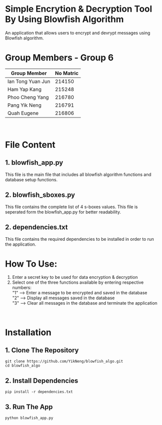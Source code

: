 # Simple Encrytion & Decryption Tool By Using Blowfish Algorithm

An application that allows users to encrypt and devrypt messages using Blowfish algorithm.
<br />

# Group Members - Group 6


| Group Member  | No Matric |
| ------------- | ------------- |
| Ian Tong Yuan Jun  | 214150  |
| Ham Yap Kang   | 215248  |
| Phoo Cheng Yang    | 216780  |
| Pang Yik Neng     | 216791  |
| Quah Eugene | 216806  |
<br />

# File Content
## 1. blowfish_app.py
This file is the main file that includes all blowfish algorithm functions and database setup functions.

## 2. blowfish_sboxes.py
This file contains the complete list of 4 s-boxes values. This file is seperated form the blowfish_app.py for better readability.

## 2. dependencies.txt
This file contains the required dependencies to be installed in order to run the application.
<br />

# How To Use:
1. Enter a secret key to be used for data encryption & decryption
2. Select one of the three functions available by entering respective numbers:<br />
   "1" --> Enter a message to be encrypted and saved in the database <br />
   "2" --> Display all messages saved in the database <br />
   "3" --> Clear all messages in the database and terminate the application <br />
<br />

# Installation
## 1. Clone The Repository
```
git clone https://github.com/YikNeng/blowfish_algo.git
cd blowfish_algo
```

## 2. Install Dependencies
```
pip install -r dependencies.txt
```

## 3. Run The App
```
python blowfish_app.py
```
